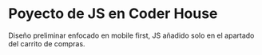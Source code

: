 # Poyecto de JS en Coder House

Diseño preliminar enfocado en mobile first, JS añadido solo en el apartado del carrito de compras.
